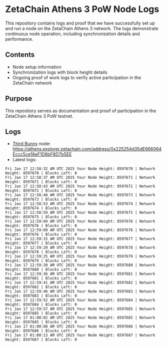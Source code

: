 # ZetaChain Athens 3 PoW Node Logs
This repository contains logs and proof that we have successfully set up and run a node on the ZetaChain Athens 3 network. The logs demonstrate continuous node operation, including synchronization details and performance.

## Contents
- Node setup information
- Synchronization logs with block height details
- Ongoing proof of work logs to verify active participation in the ZetaChain network

## Purpose
This repository serves as documentation and proof of participation in the ZetaChain Athens 3 PoW testnet.

## Logs

- [Third Bunny](https://thirdbunny.xyz/) node: https://athens.explorer.zetachain.com/address/0x225254d35dE666064Eccc5ce16eF1D8bF8D7b5EE
- Latest logs:
```
Fri Jan 17 12:58:32 AM UTC 2025 Your Node Height: 8597670 | Network Height: 8597670 | Blocks Left: 0
Fri Jan 17 12:58:37 AM UTC 2025 Your Node Height: 8597671 | Network Height: 8597671 | Blocks Left: 0
Fri Jan 17 12:58:43 AM UTC 2025 Your Node Height: 8597672 | Network Height: 8597672 | Blocks Left: 0
Fri Jan 17 12:58:48 AM UTC 2025 Your Node Height: 8597673 | Network Height: 8597673 | Blocks Left: 0
Fri Jan 17 12:58:53 AM UTC 2025 Your Node Height: 8597674 | Network Height: 8597674 | Blocks Left: 0
Fri Jan 17 12:58:59 AM UTC 2025 Your Node Height: 8597675 | Network Height: 8597675 | Blocks Left: 0
Fri Jan 17 12:59:04 AM UTC 2025 Your Node Height: 8597676 | Network Height: 8597676 | Blocks Left: 0
Fri Jan 17 12:59:09 AM UTC 2025 Your Node Height: 8597676 | Network Height: 8597676 | Blocks Left: 0
Fri Jan 17 12:59:15 AM UTC 2025 Your Node Height: 8597677 | Network Height: 8597677 | Blocks Left: 0
Fri Jan 17 12:59:20 AM UTC 2025 Your Node Height: 8597678 | Network Height: 8597678 | Blocks Left: 0
Fri Jan 17 12:59:25 AM UTC 2025 Your Node Height: 8597679 | Network Height: 8597679 | Blocks Left: 0
Fri Jan 17 12:59:30 AM UTC 2025 Your Node Height: 8597680 | Network Height: 8597680 | Blocks Left: 0
Fri Jan 17 12:59:36 AM UTC 2025 Your Node Height: 8597681 | Network Height: 8597681 | Blocks Left: 0
Fri Jan 17 12:59:41 AM UTC 2025 Your Node Height: 8597682 | Network Height: 8597682 | Blocks Left: 0
Fri Jan 17 12:59:46 AM UTC 2025 Your Node Height: 8597683 | Network Height: 8597683 | Blocks Left: 0
Fri Jan 17 12:59:52 AM UTC 2025 Your Node Height: 8597684 | Network Height: 8597684 | Blocks Left: 0
Fri Jan 17 12:59:57 AM UTC 2025 Your Node Height: 8597685 | Network Height: 8597685 | Blocks Left: 0
Fri Jan 17 01:00:02 AM UTC 2025 Your Node Height: 8597685 | Network Height: 8597685 | Blocks Left: 0
Fri Jan 17 01:00:08 AM UTC 2025 Your Node Height: 8597686 | Network Height: 8597686 | Blocks Left: 0
Fri Jan 17 01:00:13 AM UTC 2025 Your Node Height: 8597687 | Network Height: 8597687 | Blocks Left: 0
```
